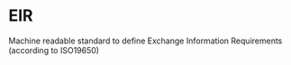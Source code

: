 # EIR
Machine readable standard to define Exchange Information Requirements (according to ISO19650)
